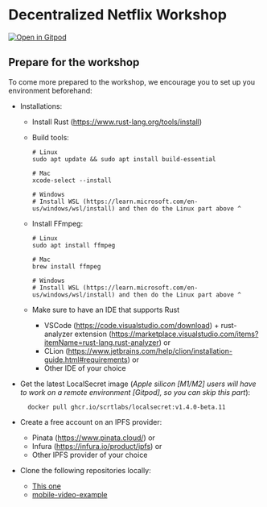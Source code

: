 # Decentralized Netflix Workshop

[![Open in Gitpod](https://gitpod.io/button/open-in-gitpod.svg)](https://gitpod.io/#https://github.com/scrtlabs/dNetflix-workshop)

## Prepare for the workshop

To come more prepared to the workshop, we encourage you to set up you environment beforehand:

* Installations:
  * Install Rust (<https://www.rust-lang.org/tools/install>)
  * Build tools:

        # Linux 
        sudo apt update && sudo apt install build-essential

        # Mac
        xcode-select --install

        # Windows
        # Install WSL (https://learn.microsoft.com/en-us/windows/wsl/install) and then do the Linux part above ^
  * Install FFmpeg:

        # Linux
        sudo apt install ffmpeg

        # Mac
        brew install ffmpeg

        # Windows
        # Install WSL (https://learn.microsoft.com/en-us/windows/wsl/install) and then do the Linux part above ^
  * Make sure to have an IDE that supports Rust
    * VSCode (<https://code.visualstudio.com/download>) + rust-analyzer extension (<https://marketplace.visualstudio.com/items?itemName=rust-lang.rust-analyzer>) or
    * CLion (<https://www.jetbrains.com/help/clion/installation-guide.html#requirements>) or
    * Other IDE of your choice
* Get the latest LocalSecret image (*Apple silicon [M1/M2] users will have to work on a remote environment [Gitpod], so you can skip this part*):

        docker pull ghcr.io/scrtlabs/localsecret:v1.4.0-beta.11

* Create a free account on an IPFS provider:
  * Pinata (<https://www.pinata.cloud/>) or
  * Infura (<https://infura.io/product/ipfs>) or
  * Other IPFS provider of your choice

* Clone the following repositories locally:
  * [This one](https://github.com/scrtlabs/dNetflix-workshop)
  * [mobile-video-example](https://github.com/scrtlabs/mobile-video-example)
